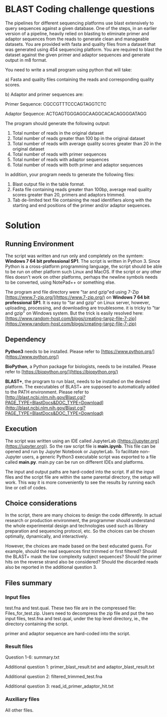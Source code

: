 # BLAST Coding challenge questions

The pipelines for different sequencing platforms use blast extensively to query sequences against a given database. One of the steps, in an earlier version of a pipeline, heavily relied on blasting to eliminate primer and adaptor sequences from the reads to generate clean and manageable datasets. You are provided with fasta and quality files from a dataset that was generated using 454 sequencing platform. You are required to blast the dataset against the given primer and adaptor sequences and generate output in m8 format. 

You need to write a small program using python that will take: 

a) Fasta and quality files containing the reads and corresponding quality scores.

b) Adaptor and primer sequences are:

Primer Sequence: CGCCGTTTCCCAGTAGGTCTC

Adaptor Sequence: ACTGAGTGGGAGGCAAGGCACACAGGGGATAGG

The program should generate the following output:

1) Total number of reads in the original dataset
2) Total number of reads greater than 100 bp in the original dataset
3) Total number of reads with average quality scores greater than 20 in the original dataset
4) Total number of reads with primer sequences
5) Total number of reads with adaptor sequences
6) Total number of reads with both primer and adaptor sequences

In addition, your program needs to generate the following files:

1) Blast output file in the table format.
2) Fasta file containing reads greater than 100bp, average read quality scores greater than 20, primers and adaptors trimmed.
3) Tab de-limited text file containing the read identifiers along with the starting and end positions of the primer and/or adaptor sequences.



# Solution

## Running Environment

The script was written and run only and completely on the symtem: **Windows 7 64 bit professional SP1**. The script is written in Python 3. Since Python is a cross-platform programming language, the script should be able to be run on other platform such Linux and MacOS. If the script or any other files doesn't work on other platforms, perhaps the newline symbols needs to be converted, using NotePad++ or something else.



The program and file directory were "tar and gzip"ed using 7-Zip [https://www.7-zip.org/](https://www.7-zip.org/) on **Windows 7 64 bit professional SP1**. It is easy to "tar and gzip" on Linux server, however, uploading, processing, and downloading are troublesome. it is tricky to "tar and gzip" on Windows system. But the trick is easily resolved here: [https://www.random-host.com/blogs/creating-targz-file-7-zip](https://www.random-host.com/blogs/creating-targz-file-7-zip)



## Dependency

**Python3** needs to be installed. Please refer to [https://www.python.org/](https://www.python.org/)

**BioPython**, a Python package for biologists, needs to be installed. Please refer to [https://biopython.org/](https://biopython.org/)

**BLAST+**, the program to run blast, needs to be installed on the desired platform. The executables of BLAST+ are supposed to automatically added to the PATH environment. Please refer to [http://blast.ncbi.nlm.nih.gov/Blast.cgi?PAGE_TYPE=BlastDocs&DOC_TYPE=Download](http://blast.ncbi.nlm.nih.gov/Blast.cgi?PAGE_TYPE=BlastDocs&DOC_TYPE=Download)



## Execution

The script was written using an IDE called JupyterLab ([https://jupyter.org](https://jupyter.org)). So the raw script file is **main.ipynb**. This file can be opened and run by Jupyter Notebook or JupyterLab. To facilitate non-Jupyter users, a generic Python3 executable script was exported to a file called **main.py**. main.py can be run on different IDEs and platforms.



The input and output paths are hard-coded into the script. If all the input files and the script file are within the same parental directory, the setup will work. This way it is more conveniently to see the results by running each line or cell of codes.



## Choice considerations

In the script, there are many choices to design the code differently. In actual research or production environment, the programmer should understand the whole experimental design and technologies used such as library preparation and sequencing protocol, etc. So the choices can be chosen optimally, dynamically, and interactively.

However, the choices are made based on the best educated guess. For example, should the read sequences first trimmed or first filtered? Should the BLAST+ mask the low complexity subject sequences? Should the primer hits on the reverse strand also be considered? Should the discarded reads also be reported in the additional question 3.



## Files summary

### Input files

test.fna and test.qual. These two file are in the compressed file: Files_for_test.zip. Users need to decompress the zip file and put the two input files, test.fna and test.qual, under the top level directory, ie., the directory containing the script.

primer and adaptor sequence are hard-coded into the script.

### Result files

Question 1-6: summary.txt

Additional question 1: primer_blast_result.txt and adaptor_blast_result.txt

Additional question 2: filtered_trimmed_test.fna

Additional question 3: read_id_primer_adaptor_hit.txt

### Auxiliary files

All other files.

